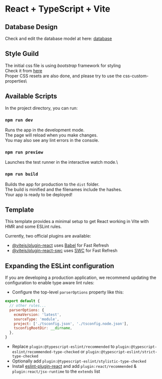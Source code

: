 # React + TypeScript + Vite

## Database Design

Check and edit the database model at here: 
[database](https://lucid.app/lucidchart/90c06bd1-b53f-45f2-9fb4-699e70969565/edit?viewport_loc=-11%2C-10%2C1576%2C853%2C0_0&invitationId=inv_978a158c-65bc-440a-9c18-ec3643ab240b)

## Style Guild

The initial css file is using *bootstrap* framework for styling\
Check it from [here](https://getbootstrap.com/)\
Proper CSS resets are also done, and please try to use the css-custom-properties\

## Available Scripts

In the project directory, you can run:

### `npm run dev`
Runs the app in the development mode.\
The page will reload when you make changes.\
You may also see any lint errors in the console.

### `npm run preview`

Launches the test runner in the interactive watch mode.\

### `npm run build`

Builds the app for production to the `dist` folder.\
The build is minified and the filenames include the hashes.\
Your app is ready to be deployed!

## Template

This template provides a minimal setup to get React working in Vite with HMR and some ESLint rules.

Currently, two official plugins are available:

- [@vitejs/plugin-react](https://github.com/vitejs/vite-plugin-react/blob/main/packages/plugin-react/README.md) uses [Babel](https://babeljs.io/) for Fast Refresh
- [@vitejs/plugin-react-swc](https://github.com/vitejs/vite-plugin-react-swc) uses [SWC](https://swc.rs/) for Fast Refresh

## Expanding the ESLint configuration

If you are developing a production application, we recommend updating the configuration to enable type aware lint rules:

- Configure the top-level `parserOptions` property like this:

```js
export default {
  // other rules...
  parserOptions: {
    ecmaVersion: 'latest',
    sourceType: 'module',
    project: ['./tsconfig.json', './tsconfig.node.json'],
    tsconfigRootDir: __dirname,
  },
}
```

- Replace `plugin:@typescript-eslint/recommended` to `plugin:@typescript-eslint/recommended-type-checked` or `plugin:@typescript-eslint/strict-type-checked`
- Optionally add `plugin:@typescript-eslint/stylistic-type-checked`
- Install [eslint-plugin-react](https://github.com/jsx-eslint/eslint-plugin-react) and add `plugin:react/recommended` & `plugin:react/jsx-runtime` to the `extends` list
